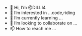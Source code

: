 - 👋 Hi, I’m @DILLI4
- 👀 I’m interested in ...code,riding
- 🌱 I’m currently learning ...
- 💞️ I’m looking to collaborate on ...
- 📫 How to reach me ...

<!---
DILLI4/DILLI4 is a ✨ special ✨ repository because its `README.md` (this file) appears on your GitHub profile.
You can click the Preview link to take a look at your changes.
--->
